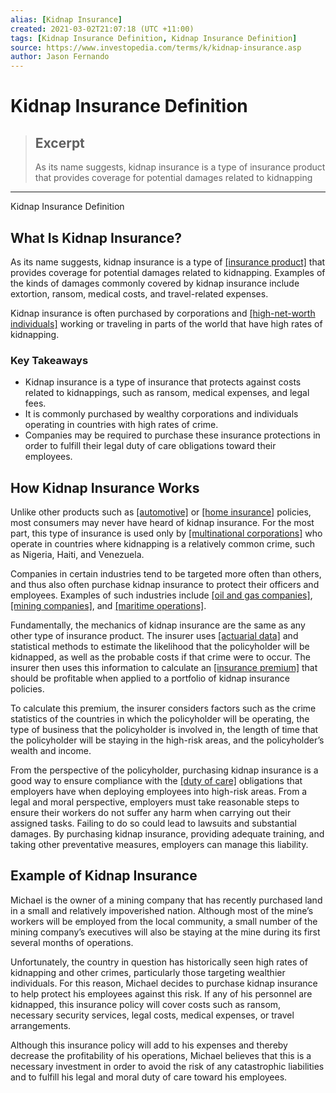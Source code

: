 ```yaml
---
alias: [Kidnap Insurance]
created: 2021-03-02T21:07:18 (UTC +11:00)
tags: [Kidnap Insurance Definition, Kidnap Insurance Definition]
source: https://www.investopedia.com/terms/k/kidnap-insurance.asp
author: Jason Fernando
---
```


# Kidnap Insurance Definition

> ## Excerpt
> As its name suggests, kidnap insurance is a type of insurance product that provides coverage for potential damages related to kidnapping

---

Kidnap Insurance Definition
## What Is Kidnap Insurance?

As its name suggests, kidnap insurance is a type of [[insurance product]](https://www.investopedia.com/terms/i/insurance.asp) that provides coverage for potential damages related to kidnapping. Examples of the kinds of damages commonly covered by kidnap insurance include extortion, ransom, medical costs, and travel-related expenses.

Kidnap insurance is often purchased by corporations and [[high-net-worth individuals]](https://www.investopedia.com/terms/h/hnwi.asp) working or traveling in parts of the world that have high rates of kidnapping.

### Key Takeaways

-   Kidnap insurance is a type of insurance that protects against costs related to kidnappings, such as ransom, medical expenses, and legal fees.
-   It is commonly purchased by wealthy corporations and individuals operating in countries with high rates of crime.
-   Companies may be required to purchase these insurance protections in order to fulfill their legal duty of care obligations toward their employees.

## How Kidnap Insurance Works

Unlike other products such as [[automotive]](https://www.investopedia.com/terms/a/auto-insurance.asp) or [[home insurance]](https://www.investopedia.com/insurance/homeowners-insurance-guide/) policies, most consumers may never have heard of kidnap insurance. For the most part, this type of insurance is used only by [[multinational corporations]](https://www.investopedia.com/terms/m/multinationalcorporation.asp) who operate in countries where kidnapping is a relatively common crime, such as Nigeria, Haiti, and Venezuela.

Companies in certain industries tend to be targeted more often than others, and thus also often purchase kidnap insurance to protect their officers and employees. Examples of such industries include [[oil and gas companies]](https://www.investopedia.com/investing/oil-gas-industry-overview/), [[mining companies]](https://www.investopedia.com/biggest-mining-companies-5077594), and [[maritime operations]](https://www.investopedia.com/10-biggest-shipping-companies-5077534).

Fundamentally, the mechanics of kidnap insurance are the same as any other type of insurance product. The insurer uses [[actuarial data]](https://www.investopedia.com/terms/a/actuary.asp) and statistical methods to estimate the likelihood that the policyholder will be kidnapped, as well as the probable costs if that crime were to occur. The insurer then uses this information to calculate an [[insurance premium]](https://www.investopedia.com/terms/i/insurance-premium.asp) that should be profitable when applied to a portfolio of kidnap insurance policies.

To calculate this premium, the insurer considers factors such as the crime statistics of the countries in which the policyholder will be operating, the type of business that the policyholder is involved in, the length of time that the policyholder will be staying in the high-risk areas, and the policyholder’s wealth and income.

From the perspective of the policyholder, purchasing kidnap insurance is a good way to ensure compliance with the [[duty of care]](https://www.investopedia.com/terms/d/duty-care.asp) obligations that employers have when deploying employees into high-risk areas. From a legal and moral perspective, employers must take reasonable steps to ensure their workers do not suffer any harm when carrying out their assigned tasks. Failing to do so could lead to lawsuits and substantial damages. By purchasing kidnap insurance, providing adequate training, and taking other preventative measures, employers can manage this liability.

## Example of Kidnap Insurance

Michael is the owner of a mining company that has recently purchased land in a small and relatively impoverished nation. Although most of the mine’s workers will be employed from the local community, a small number of the mining company’s executives will also be staying at the mine during its first several months of operations. 

Unfortunately, the country in question has historically seen high rates of kidnapping and other crimes, particularly those targeting wealthier individuals. For this reason, Michael decides to purchase kidnap insurance to help protect his employees against this risk. If any of his personnel are kidnapped, this insurance policy will cover costs such as ransom, necessary security services, legal costs, medical expenses, or travel arrangements.

Although this insurance policy will add to his expenses and thereby decrease the profitability of his operations, Michael believes that this is a necessary investment in order to avoid the risk of any catastrophic liabilities and to fulfill his legal and moral duty of care toward his employees.
